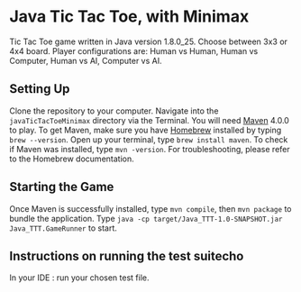 # Java Tic Tac Toe, with Minimax
Tic Tac Toe game written in Java version 1.8.0_25.
Choose between 3x3 or 4x4 board. Player configurations are: Human vs Human, Human vs Computer, Human vs AI, Computer vs AI.

## Setting Up
Clone the repository to your computer. Navigate into the ```javaTicTacToeMinimax``` directory via the Terminal.
You will need [Maven](http://maven.apache.org/) 4.0.0 to play. To get Maven, make sure you have [Homebrew](http://brew.sh/) installed by typing  ```brew --version```. Open up your terminal, type ```brew install
maven```. To check if Maven was installed, type ```mvn -version```. For troubleshooting, please refer to the Homebrew documentation.

## Starting the Game
Once Maven is successfully installed, type ```mvn compile```, then ```mvn package``` to bundle the application.
Type ```java -cp target/Java_TTT-1.0-SNAPSHOT.jar Java_TTT.GameRunner``` to start.

## Instructions on running the test suitecho
In your IDE : run your chosen test file.
